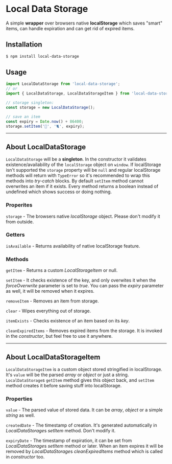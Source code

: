 # Local Data Storage

A simple **wrapper** over browsers native **localStorage** which saves "smart" items, can handle expiration and can get rid of expired items.

## Installation

```bash
$ npm install local-data-storage
```

## Usage

```javascript
import LocalDataStorage from 'local-data-storage';
// or
import { LocalDataStorage, LocalDataStorageItem } from 'local-data-storage';

// storage singleton:
const storage = new LocalDataStorage();

// save an item
const expiry = Date.now() + 86400;
storage.setItem('🔑', '🐈', expiry);
```

---

## About LocalDataStorage
`LocalDataStorage` will be a **singleton**. In the constructor it validates existence/availability of the `localStorage` object on `window`. If localStorage isn't supported the `storage` property will be `null` and regular localStorage methods will return with `TypeError` so it's recommended to wrap this methods into *try-catch* blocks. By default `setItem` method cannot overwrites an item if it exists. Every method returns a boolean instead of undefined which shows success or doing nothing.

### Properites
`storage` - The browsers native *localStorage* object. Please don't modify it from outside.

### Getters
`isAvailable` - Returns availability of native localStorage feature.

### Methods
`getItem` - Returns a custom *LocalStorageItem* or null.

`setItem` - It checks existence of the key, and only overwites it when the *forceOverwrite* parameter is set to *true*. You can pass the *expiry* parameter as well, it will be removed when it expires.

`removeItem` - Removes an item from storage.

`clear` - Wipes everything out of storage.

`itemExists` - Checks existence of an item based on its *key*.

`cleanExpiredItems` - Removes expired items from the storage. It is invoked in the *constructor*, but feel free to use it anywhere.

---

## About LocalDataStorageItem
`LocalDataStorageItem` is a custom object stored stringified in localStorage. It's `value` will be the parsed *array* or *object* or just a string. `LocalDataStorage`s `getItem` method gives this object back, and `setItem` method creates it before saving stuff into localStorage.

### Properties
`value` - The parsed value of stored data. It can be *array*, *object* or a simple *string* as well.

`createdDate` - The timestamp of creation. It's generated automatically in *LocalDataStorage*s *setItem* method. Don't modify it.

`expiryDate` - The timestamp of expiration, it can be set from *LocalDataStorage*s *setItem* method or later. When an item expires it will be removed by *LocalDataStorage*s *cleanExpiredItems* method which is called in *constructor* too.

